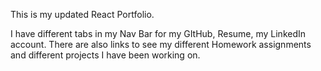 This is my updated React Portfolio.

I have different tabs in my Nav Bar for my GItHub, Resume, my LinkedIn account.
There are also links to see my different Homework assignments and different projects I have been working on.
